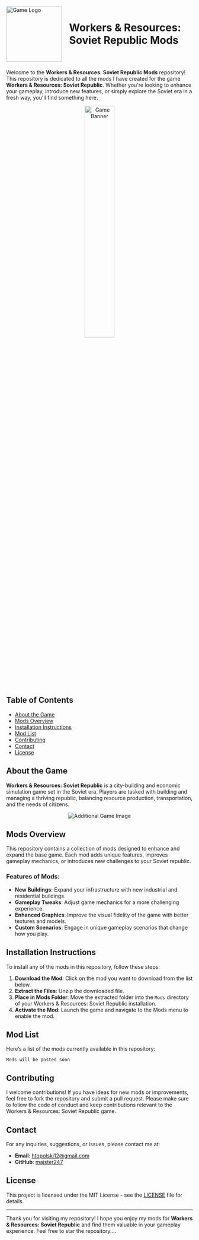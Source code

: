 <div style="display: flex; align-items: center; margin-bottom: 20px;">
    <img src="https://cdn1.epicgames.com/spt-assets/298d97b1df7d4111b4b0a85045735ccc/workers-and-resources-soviet-republic-logo-1mhw7.png?resize=1&w=480&h=270&quality=medium" 
         alt="Game Logo" style="width: 150px; height: auto; margin-right: 20px;">
    <h1 style="font-size: 2em; margin: 0;">Workers & Resources: Soviet Republic Mods</h1>
</div>




Welcome to the **Workers & Resources: Soviet Republic Mods** repository! This repository is dedicated to all the mods I have created for the game **Workers & Resources: Soviet Republic**. Whether you're looking to enhance your gameplay, introduce new features, or simply explore the Soviet era in a fresh way, you'll find something here.

<div style="text-align: center;">
    <img src="https://shared.fastly.steamstatic.com/store_item_assets/steam/apps/784150/capsule_616x353.jpg?t=1729167357" alt="Game Banner" height="auto" width="40%">
</div>

## Table of Contents

- [About the Game](#about-the-game)
- [Mods Overview](#mods-overview)
- [Installation Instructions](#installation-instructions)
- [Mod List](#mod-list)
- [Contributing](#contributing)
- [Contact](#contact)
- [License](#license)

## About the Game

**Workers & Resources: Soviet Republic** is a city-building and economic simulation game set in the Soviet era. Players are tasked with building and managing a thriving republic, balancing resource production, transportation, and the needs of citizens.

<div style="text-align: center;">
    <img src="https://static.wixstatic.com/media/6bc5a2_3d0893ace34842eda50a90f9cb02859e~mv2.png/v1/fill/w_980,h_551,al_c,q_90,usm_0.66_1.00_0.01,enc_auto/6bc5a2_3d0893ace34842eda50a90f9cb02859e~mv2.png" alt="Additional Game Image" style="max-width: 100%; height: auto;">
</div>

## Mods Overview

This repository contains a collection of mods designed to enhance and expand the base game. Each mod adds unique features, improves gameplay mechanics, or introduces new challenges to your Soviet republic.

### Features of Mods:
- **New Buildings**: Expand your infrastructure with new industrial and residential buildings.
- **Gameplay Tweaks**: Adjust game mechanics for a more challenging experience.
- **Enhanced Graphics**: Improve the visual fidelity of the game with better textures and models.
- **Custom Scenarios**: Engage in unique gameplay scenarios that change how you play.

## Installation Instructions

To install any of the mods in this repository, follow these steps:

1. **Download the Mod**: Click on the mod you want to download from the list below.
2. **Extract the Files**: Unzip the downloaded file.
3. **Place in Mods Folder**: Move the extracted folder into the `Mods` directory of your Workers & Resources: Soviet Republic installation.
4. **Activate the Mod**: Launch the game and navigate to the Mods menu to enable the mod.

## Mod List

Here’s a list of the mods currently available in this repository:
    
    Mods will be posted soon

## Contributing

I welcome contributions! If you have ideas for new mods or improvements, feel free to fork the repository and submit a pull request. Please make sure to follow the code of conduct and keep contributions relevant to the Workers & Resources: Soviet Republic game.

## Contact

For any inquiries, suggestions, or issues, please contact me at:
- **Email**: [htopolski12@gmail.com](mailto:htopolski12@gmail.com)
- **GitHub**: [majster247](https://github.com/majster247)

## License

This project is licensed under the MIT License - see the [LICENSE](LICENSE) file for details.

---

Thank you for visiting my repository! I hope you enjoy my mods for **Workers & Resources: Soviet Republic** and find them valuable in your gameplay experience. Feel free to star the repository....



